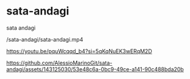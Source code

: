 # sata-andagi
sata andagi
<!-- blank line -->
/sata-andagi/sata-andagi.mp4

https://youtu.be/pquWcqqd_b4?si=5qKqNuEK3wERqM2D



https://github.com/AlessioMarinoGit/sata-andagi/assets/143125030/53e48c6a-0bc9-49ce-a141-90c488bda20b



<!-- blank line -->
